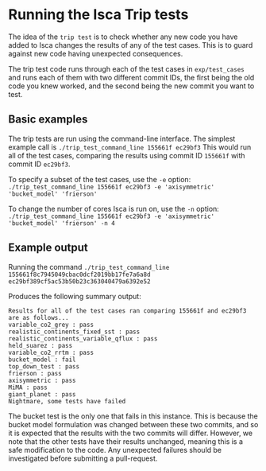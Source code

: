 # Running the Isca Trip tests

The idea of the `trip test` is to check whether any new code you have added to Isca changes the results of any of the test cases. This is to guard against new code having unexpected consequences.

The trip test code runs through each of the test cases in `exp/test_cases` and runs each of them with two different commit IDs, the first being the old code you knew worked, and the second being the new commit you want to test. 

## Basic examples

The trip tests are run using the command-line interface. The simplest example call is
```./trip_test_command_line 155661f ec29bf3```
This would run all of the test cases, comparing the results using commit ID `155661f` with commit ID `ec29bf3`.

To specify a subset of the test cases, use the `-e` option:
```./trip_test_command_line 155661f ec29bf3 -e 'axisymmetric' 'bucket_model' 'frierson'```

To change the number of cores Isca is run on, use the `-n` option:
```./trip_test_command_line 155661f ec29bf3 -e 'axisymmetric' 'bucket_model' 'frierson' -n 4```

## Example output

Running the command
```./trip_test_command_line 155661f8c7945049cbac0dcf2019bb17fe7a6a8d ec29bf389cf5ac53b50b23c363040479a6392e52```

Produces the following summary output:

```
Results for all of the test cases ran comparing 155661f and ec29bf3 are as follows...
variable_co2_grey : pass
realistic_continents_fixed_sst : pass
realistic_continents_variable_qflux : pass
held_suarez : pass
variable_co2_rrtm : pass
bucket_model : fail
top_down_test : pass
frierson : pass
axisymmetric : pass
MiMA : pass
giant_planet : pass
Nightmare, some tests have failed
```

The bucket test is the only one that fails in this instance. This is because the bucket model formulation was changed between these two commits, and so it is expected that the results with the two commits will differ. However, we note that the other tests have their results unchanged, meaning this is a safe modification to the code. Any unexpected failures should be investigated before submitting a pull-request.